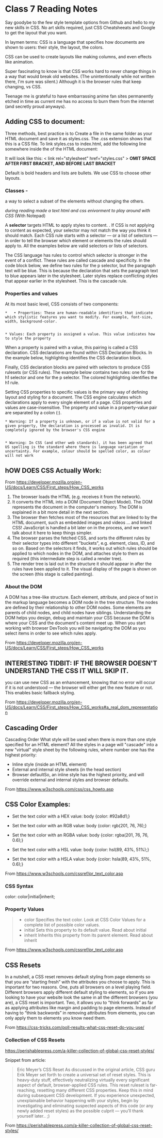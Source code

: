 # Class 7 Reading Notes 

Say goodybe to the few style template options from Github and hello to my new skills in CSS. No art skills required, just CSS Cheatsheeats and Google to get the layout that you want. 

In laymen terms:
CSS is a language that specifies how documents are shown to users: their style, the layout, the colors.

CSS can be used to create layouts like making columns, and even effects like animation.

Super fascinating to know is that CSS works  hard to never change things in a way that would break old websites. (The unintentionally while not written there, I'm sure was silent.) Although it is the browser rules that keep changing, vs CSS.

Teenage me is grateful to have embarrassing anime fan sites permanently etched in time as current me has no access to burn them from the internet (and secretly proud anyways).

## Adding CSS to document:

Three methods, best practice is to 
Create a file in the same folder as your HTML document and save it as styles.css. The .css extension shows that this is a CSS file.
To link styles.css to index.html, add the following line somewhere inside the <head> of the HTML document:

It will look like this: < link rel="stylesheet" href="styles.css" > **OMIT SPACE AFTER FIRST BRACKET, AND BEFORE LAST BRACKET**

Default is bold headers and lists are bullets. We use CSS to choose other layouts.

### Classes - 
a way to select a subset of the elements without changing the others.

*during reading made a text html and css enivorment to play around with CSS* (With Notepad)

A **selector** targets HTML to apply styles to content. . If CSS is not applying to content as expected, your selector may not match the way you think it should match.
Each CSS rule starts with a selector — or a list of selectors — in order to tell the browser which element or elements the rules should apply to. All the examples below are valid selectors or lists of selectors.

The CSS language has rules to control which selector is stronger in the event of a conflict. These rules are called cascade and specificity. In the code block below, we define two rules for the p selector, but the paragraph text will be blue. This is because the declaration that sets the paragraph text to blue appears later in the stylesheet. Later styles replace conflicting styles that appear earlier in the stylesheet. This is the cascade rule.

### Properties and values
At its most basic level, CSS consists of two components:

	* 	• Properties: These are human-readable identifiers that indicate which stylistic features you want to modify. For example, font-size, width, background-color.


	* Values: Each property is assigned a value. This value indicates how to style the property

When a property is paired with a value, this pairing is called a CSS declaration. CSS declarations are found within CSS Declaration Blocks. In the example below, highlighting identifies the CSS declaration block.

Finally, CSS declaration blocks are paired with selectors to produce CSS rulesets (or CSS rules). The example below contains two rules: one for the h1 selector and one for the p selector. The colored highlighting identifies the h1 rule.

Setting CSS properties to specific values is the primary way of defining layout and styling for a document. The CSS engine calculates which declarations apply to every single element of a page.
CSS properties and values are case-insensitive. The property and value in a property-value pair are separated by a colon (:).


	* Warning: If a property is unknown, or if a value is not valid for a given property, the declaration is processed as invalid. It is completely ignored by the browser's CSS engine
    
    
	* Warning: In CSS (and other web standards), it has been agreed that US spelling is the standard where there is language variation or uncertainty. For example, colour should be spelled color, as colour will not work

## hOW DOES CSS Actually Work:
From <https://developer.mozilla.org/en-US/docs/Learn/CSS/First_steps/How_CSS_works> 

1. The browser loads the HTML (e.g. receives it from the network).
2. It converts the HTML into a DOM (Document Object Model). The DOM represents the document in the computer's memory. The DOM is explained in a bit more detail in the next section.
3. The browser then fetches most of the resources that are linked to by the HTML document, such as embedded images and videos ... and linked CSS! JavaScript is handled a bit later on in the process, and we won't talk about it here to keep things simpler.
4. The browser parses the fetched CSS, and sorts the different rules by their selector types into different "buckets", e.g. element, class, ID, and so on. Based on the selectors it finds, it works out which rules should be applied to which nodes in the DOM, and attaches style to them as required (this intermediate step is called a render tree).
5. The render tree is laid out in the structure it should appear in after the rules have been applied to it.
The visual display of the page is shown on the screen (this stage is called painting).

### About the DOM

A DOM has a tree-like structure. Each element, attribute, and piece of text in the markup language becomes a DOM node in the tree structure. The nodes are defined by their relationship to other DOM nodes. Some elements are parents of child nodes, and child nodes have siblings.
Understanding the DOM helps you design, debug and maintain your CSS because the DOM is where your CSS and the document's content meet up. When you start working with browser DevTools you will be navigating the DOM as you select items in order to see which rules apply.

From <https://developer.mozilla.org/en-US/docs/Learn/CSS/First_steps/How_CSS_works> 

## **INTERESTING TIDBIT: IF THE BROWSER DOESN'T UNDERSTAND THE CSS IT WILL SKIP IT.**
 you can use new CSS as an enhancement, knowing that no error will occur if it is not understood — the browser will either get the new feature or not. This enables basic fallback styling.

From <https://developer.mozilla.org/en-US/docs/Learn/CSS/First_steps/How_CSS_works#a_real_dom_representation> 

## Cascading Order
Cascading Order
What style will be used when there is more than one style specified for an HTML element?
All the styles in a page will "cascade" into a new "virtual" style sheet by the following rules, where number one has the highest priority:
* Inline style (inside an HTML element)
* External and internal style sheets (in the head section)
* Browser defaultSo, an inline style has the highest priority, and will override external and internal styles and browser defaults.

From <https://www.w3schools.com/css/css_howto.asp> 

## **CSS Color Examples:**

* Set the text color with a HEX value:
body {color: #92a8d1;}

* Set the text color with an RGB value:
body {color: rgb(201, 76, 76);}

* Set the text color with an RGBA value: body {color: rgba(201, 76, 76, 0.6);}

* Set the text color with a HSL value:
body {color: hsl(89, 43%, 51%);}

* Set the text color with a HSLA value:
body {color: hsla(89, 43%, 51%, 0.6);}

From <https://www.w3schools.com/cssref/pr_text_color.asp> 

### **CSS Syntax**
color: color|initial|inherit;

### Property Values

>* color	Specifies the text color. Look at CSS Color Values for a complete list of possible color values.
>* initial	Sets this property to its default value. Read about initial	
> * inherit	Inherits this property from its parent element. Read about inherit	

From <https://www.w3schools.com/cssref/pr_text_color.asp> 

## **CSS Resets**
In a nutshell, a CSS reset removes default styling from page elements so that you are “starting fresh” with the attributes you choose to apply. This is important for two reasons. One, puts all browsers on a level playing field. Different browsers apply different default styling to elements, so if you are looking to have your website look the same in all the different browsers (you are), a CSS reset is important. Two, it allows you to “think forwards” as far as applying attributes like margin and padding to page elements. Instead of having to “think backwords” in removing attributes from elements, you can only apply them to elements you know need them.

From <https://css-tricks.com/poll-results-what-css-reset-do-you-use/> 


### Collection of CSS Resets
https://perishablepress.com/a-killer-collection-of-global-css-reset-styles/

Snippet from article:
>Eric Meyer’s CSS Reset
As discussed in the original article, CSS guru Erik Meyer set forth to create a universal set of reset styles. This is heavy-duty stuff, effectively neutralizing virtually every significant aspect of default, browser-applied CSS rules. This reset ruleset is far-reaching, resetting many different CSS properties. Keep this in mind during subsequent CSS development. If you experience unexpected, unexplainable behavior happening with your styles, begin by investigating and eliminating suspected aspects of this code (or any newly added reset styles) as the possible culprit — you’ll thank yourself later.. ;) 

From <https://perishablepress.com/a-killer-collection-of-global-css-reset-styles/> 

